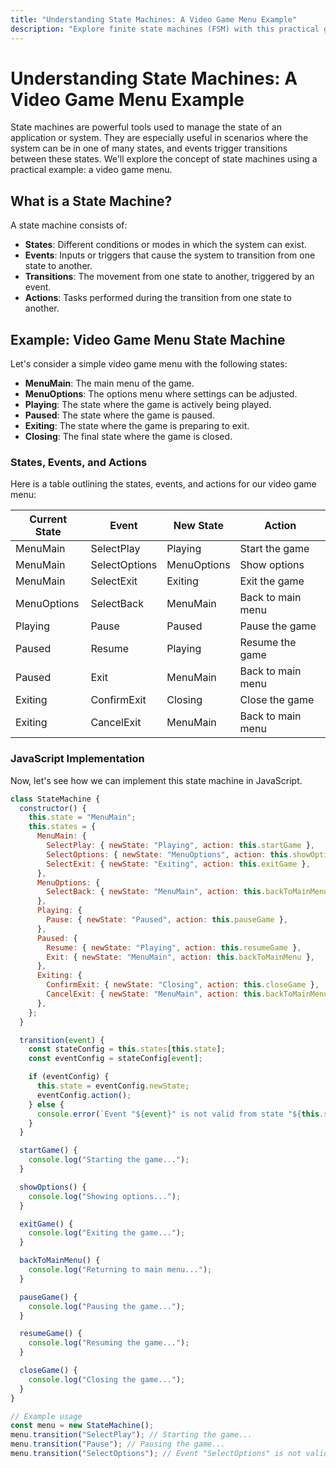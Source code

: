 ```yaml
---
title: "Understanding State Machines: A Video Game Menu Example"
description: "Explore finite state machines (FSM) with this practical guide. Learn how to implement robust state transitions for a video game menu using JavaScript."
---
```


# Understanding State Machines: A Video Game Menu Example

State machines are powerful tools used to manage the state of an application or system. They are especially useful in scenarios where the system can be in one of many states, and events trigger transitions between these states. We'll explore the concept of state machines using a practical example: a video game menu.

## What is a State Machine?

A state machine consists of:

- **States**: Different conditions or modes in which the system can exist.
- **Events**: Inputs or triggers that cause the system to transition from one state to another.
- **Transitions**: The movement from one state to another, triggered by an event.
- **Actions**: Tasks performed during the transition from one state to another.

## Example: Video Game Menu State Machine

Let's consider a simple video game menu with the following states:

- **MenuMain**: The main menu of the game.
- **MenuOptions**: The options menu where settings can be adjusted.
- **Playing**: The state where the game is actively being played.
- **Paused**: The state where the game is paused.
- **Exiting**: The state where the game is preparing to exit.
- **Closing**: The final state where the game is closed.

### States, Events, and Actions

Here is a table outlining the states, events, and actions for our video game menu:

| Current State | Event         | New State   | Action            |
| ------------- | ------------- | ----------- | ----------------- |
| MenuMain      | SelectPlay    | Playing     | Start the game    |
| MenuMain      | SelectOptions | MenuOptions | Show options      |
| MenuMain      | SelectExit    | Exiting     | Exit the game     |
| MenuOptions   | SelectBack    | MenuMain    | Back to main menu |
| Playing       | Pause         | Paused      | Pause the game    |
| Paused        | Resume        | Playing     | Resume the game   |
| Paused        | Exit          | MenuMain    | Back to main menu |
| Exiting       | ConfirmExit   | Closing     | Close the game    |
| Exiting       | CancelExit    | MenuMain    | Back to main menu |

### JavaScript Implementation

Now, let's see how we can implement this state machine in JavaScript.

```javascript
class StateMachine {
  constructor() {
    this.state = "MenuMain";
    this.states = {
      MenuMain: {
        SelectPlay: { newState: "Playing", action: this.startGame },
        SelectOptions: { newState: "MenuOptions", action: this.showOptions },
        SelectExit: { newState: "Exiting", action: this.exitGame },
      },
      MenuOptions: {
        SelectBack: { newState: "MenuMain", action: this.backToMainMenu },
      },
      Playing: {
        Pause: { newState: "Paused", action: this.pauseGame },
      },
      Paused: {
        Resume: { newState: "Playing", action: this.resumeGame },
        Exit: { newState: "MenuMain", action: this.backToMainMenu },
      },
      Exiting: {
        ConfirmExit: { newState: "Closing", action: this.closeGame },
        CancelExit: { newState: "MenuMain", action: this.backToMainMenu },
      },
    };
  }

  transition(event) {
    const stateConfig = this.states[this.state];
    const eventConfig = stateConfig[event];

    if (eventConfig) {
      this.state = eventConfig.newState;
      eventConfig.action();
    } else {
      console.error(`Event "${event}" is not valid from state "${this.state}"`);
    }
  }

  startGame() {
    console.log("Starting the game...");
  }

  showOptions() {
    console.log("Showing options...");
  }

  exitGame() {
    console.log("Exiting the game...");
  }

  backToMainMenu() {
    console.log("Returning to main menu...");
  }

  pauseGame() {
    console.log("Pausing the game...");
  }

  resumeGame() {
    console.log("Resuming the game...");
  }

  closeGame() {
    console.log("Closing the game...");
  }
}

// Example usage
const menu = new StateMachine();
menu.transition("SelectPlay"); // Starting the game...
menu.transition("Pause"); // Pausing the game...
menu.transition("SelectOptions"); // Event "SelectOptions" is not valid from state "Paused"
```
